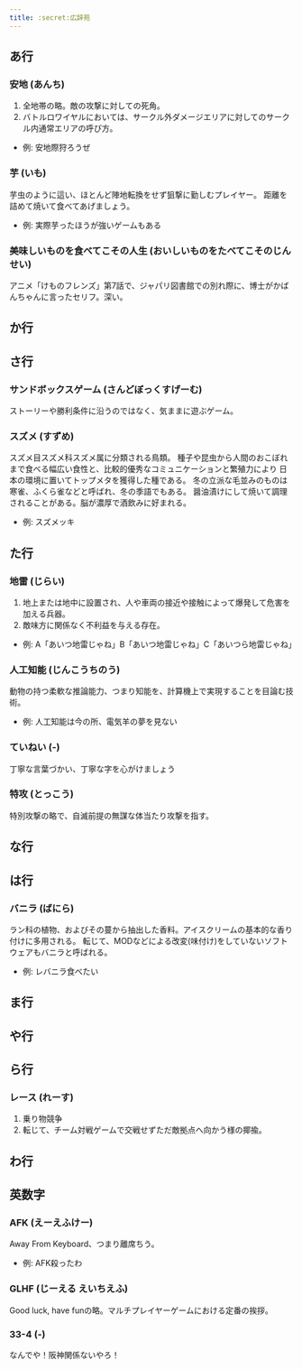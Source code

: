 ```yaml
---
title: :secret:広辞苑
---
```


## あ行

### 安地 (あんち)

1. 全地帯の略。敵の攻撃に対しての死角。
2. バトルロワイヤルにおいては、サークル外ダメージエリアに対してのサークル内通常エリアの呼び方。

* 例: 安地際狩ろうぜ

### 芋 (いも)

芋虫のように這い、ほとんど陣地転換をせず狙撃に勤しむプレイヤー。
距離を詰めて焼いて食べてあげましょう。

* 例: 実際芋ったほうが強いゲームもある

### 美味しいものを食べてこその人生 (おいしいものをたべてこそのじんせい)

アニメ「けものフレンズ」第7話で、ジャパリ図書館での別れ際に、博士がかばんちゃんに言ったセリフ。深い。

## か行

## さ行

### サンドボックスゲーム (さんどぼっくすげーむ)

ストーリーや勝利条件に沿うのではなく、気ままに遊ぶゲーム。

### スズメ (すずめ)

スズメ目スズメ科スズメ属に分類される鳥類。
種子や昆虫から人間のおこぼれまで食べる幅広い食性と、比較的優秀なコミュニケーションと繁殖力により
日本の環境に置いてトップメタを獲得した種である。
冬の立派な毛並みのものは寒雀、ふくら雀などと呼ばれ、冬の季語でもある。
醤油漬けにして焼いて調理されることがある。脳が濃厚で酒飲みに好まれる。

* 例: スズメッキ

## た行

### 地雷 (じらい)

1. 地上または地中に設置され、人や車両の接近や接触によって爆発して危害を加える兵器。
2. 敵味方に関係なく不利益を与える存在。

* 例: A「あいつ地雷じゃね」B「あいつ地雷じゃね」C「あいつら地雷じゃね」

### 人工知能 (じんこうちのう)

動物の持つ柔軟な推論能力、つまり知能を、計算機上で実現することを目論む技術。

* 例: 人工知能は今の所、電気羊の夢を見ない

### ていねい (-)

丁寧な言葉づかい、丁寧な字を心がけましょう

### 特攻 (とっこう)

特別攻撃の略で、自滅前提の無謀な体当たり攻撃を指す。

## な行

## は行

### バニラ (ばにら)
ラン科の植物、およびその蔓から抽出した香料。アイスクリームの基本的な香り付けに多用される。
転じて、MODなどによる改変(味付け)をしていないソフトウェアもバニラと呼ばれる。

* 例: レバニラ食べたい

## ま行

## や行

## ら行

### レース (れーす)

1. 乗り物競争
2. 転じて、チーム対戦ゲームで交戦せずただ敵拠点へ向かう様の揶揄。

## わ行

## 英数字

### AFK (えーえふけー)
Away From Keyboard、つまり離席ちう。

* 例: AFK殺ったわ

### GLHF (じーえる えいちえふ)

Good luck, have funの略。マルチプレイヤーゲームにおける定番の挨拶。

> [XXX_Numbani_XXX]: glhf
> [Enaga222]: u2

### 33-4 (-)

なんでや！阪神関係ないやろ！
